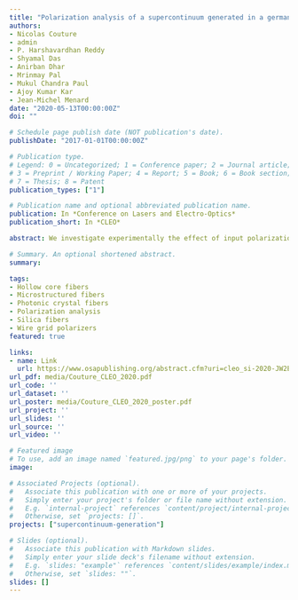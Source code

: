 ```yaml
---
title: "Polarization analysis of a supercontinuum generated in a germania-doped photonic crystal fiber"
authors:
- Nicolas Couture
- admin
- P. Harshavardhan Reddy
- Shyamal Das
- Anirban Dhar
- Mrinmay Pal
- Mukul Chandra Paul
- Ajoy Kumar Kar
- Jean-Michel Menard
date: "2020-05-13T00:00:00Z"
doi: ""

# Schedule page publish date (NOT publication's date).
publishDate: "2017-01-01T00:00:00Z"

# Publication type.
# Legend: 0 = Uncategorized; 1 = Conference paper; 2 = Journal article;
# 3 = Preprint / Working Paper; 4 = Report; 5 = Book; 6 = Book section;
# 7 = Thesis; 8 = Patent
publication_types: ["1"]

# Publication name and optional abbreviated publication name.
publication: In *Conference on Lasers and Electro-Optics*
publication_short: In *CLEO*

abstract: We investigate experimentally the effect of input polarization and pulse energy on the generated supercontinuum. Our detection system reveals the polarization properties of the supercontinuum, a typically unexplored parameter of these sources.

# Summary. An optional shortened abstract.
summary:

tags:
- Hollow core fibers
- Microstructured fibers
- Photonic crystal fibers
- Polarization analysis
- Silica fibers 
- Wire grid polarizers
featured: true

links:
- name: Link
  url: https://www.osapublishing.org/abstract.cfm?uri=cleo_si-2020-JW2E.12
url_pdf: media/Couture_CLEO_2020.pdf 
url_code: ''
url_dataset: ''
url_poster: media/Couture_CLEO_2020_poster.pdf
url_project: ''
url_slides: ''
url_source: ''
url_video: ''

# Featured image
# To use, add an image named `featured.jpg/png` to your page's folder. 
image:

# Associated Projects (optional).
#   Associate this publication with one or more of your projects.
#   Simply enter your project's folder or file name without extension.
#   E.g. `internal-project` references `content/project/internal-project/index.md`.
#   Otherwise, set `projects: []`.
projects: ["supercontinuum-generation"]

# Slides (optional).
#   Associate this publication with Markdown slides.
#   Simply enter your slide deck's filename without extension.
#   E.g. `slides: "example"` references `content/slides/example/index.md`.
#   Otherwise, set `slides: ""`.
slides: []
---
```





